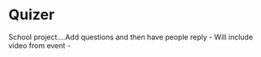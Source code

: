 Quizer
======

School project....Add questions and then have people reply - Will include video from event -
